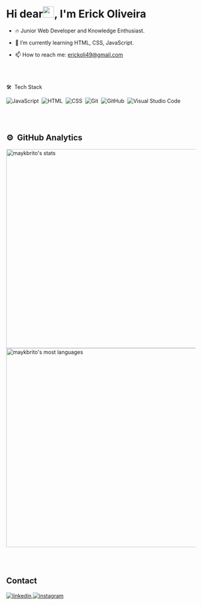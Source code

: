 <h1 align="left">Hi dear<img src="https://raw.githubusercontent.com/kaueMarques/kaueMarques/master/hi.gif" width="30px">, I'm Erick Oliveira</h1>

- 🔥 Junior Web Developer and Knowledge Enthusiast.

- 🌱 I’m currently learning HTML, CSS, JavaScript.

- 📫 How to reach me: erickoli49@gmail.com

<br></br>

🛠 &nbsp;Tech Stack

![JavaScript](https://img.shields.io/badge/-JavaScript-05122A?style=flat&logo=javascript)&nbsp;
![HTML](https://img.shields.io/badge/-HTML-05122A?style=flat&logo=HTML5)&nbsp;
![CSS](https://img.shields.io/badge/-CSS-05122A?style=flat&logo=CSS3&logoColor=1572B6)&nbsp;
![Git](https://img.shields.io/badge/-Git-05122A?style=flat&logo=git)&nbsp;
![GitHub](https://img.shields.io/badge/-GitHub-05122A?style=flat&logo=github)&nbsp;
![Visual Studio Code](https://img.shields.io/badge/-Visual%20Studio%20Code-05122A?style=flat&logo=visual-studio-code&logoColor=007ACC)&nbsp;

<br></br>
## ⚙️ &nbsp;GitHub Analytics

<p align="left">
<img width="530em" src="https://github-readme-stats.vercel.app/api?username=DevErickOliveira&show_icons=true&theme=vision-friendly-dark" alt="maykbrito's stats"/>
<img width="530em" src="https://github-readme-stats.vercel.app/api/top-langs/?username=DevErickOliveira&layout=compact&theme=vision-friendly-dark" alt="maykbrito's most languages"/>
</p>

<br></br>

## Contact

<p align="left" style="background:">
<a href="https://www.linkedin.com/in/%C3%A9rick-oliveira-199330268/" target="_blank">
  <img align="center" src="https://img.shields.io/badge/-Érick Oliveira-05122A?style=flat&logo=linkedin" alt="linkedin"/>
</a>
<a href="https://www.instagram.com/erickf_oliveira/" target="_blank">
 <img align="center" src="https://img.shields.io/badge/-Érick Oliveira-05122A?style=flat&logo=instagram" alt="instagram"/>
</a>
</p>
